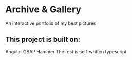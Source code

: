 # Archive & Gallery

An interactive portfolio of my best pictures


## This project is built on:
Angular 
GSAP
Hammer
The rest is self-written typescript
